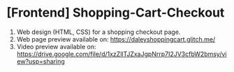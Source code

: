 # [Frontend] Shopping-Cart-Checkout

1. Web design (HTML, CSS) for a shopping checkout page.
2. Web page preview available on: https://daleyshoppingcart.glitch.me/
3. Video preview available on: https://drive.google.com/file/d/1xzZllTJZxaJgpNrrp7I2JV3cfbW2bmsy/view?usp=sharing
